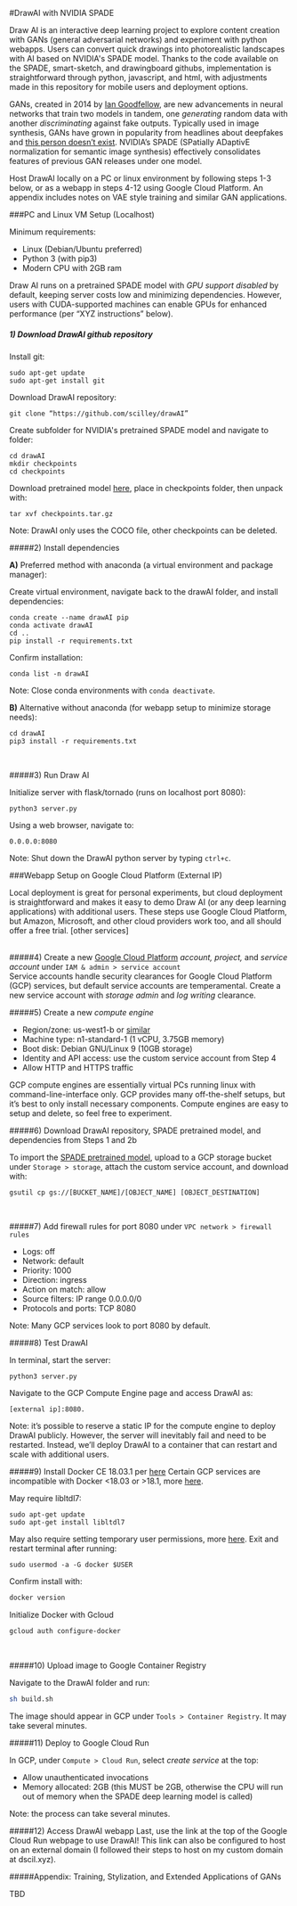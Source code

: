 #DrawAI with NVIDIA SPADE

Draw AI is an interactive deep learning project to explore content creation with GANs (general adversarial networks) and experiment with python webapps.  Users can convert quick drawings into photorealistic landscapes with AI based on NVIDIA's SPADE model.  Thanks to the code available on the SPADE, smart-sketch, and drawingboard githubs, implementation is straightforward through python, javascript, and html, with adjustments made in this repository for mobile users and deployment options.  

GANs, created in 2014 by [Ian Goodfellow](https://arxiv.org/pdf/1406.2661.pdf), are new advancements in neural networks that train two models in tandem, one *generating* random data with another *discriminating* against fake outputs.  Typically used in image synthesis, GANs have grown in popularity from headlines about deepfakes and [this person doesn’t exist](https://thispersondoesnotexist.com/).  NVIDIA’s SPADE (SPatially ADaptivE normalization for semantic image synthesis) effectively consolidates features of previous GAN releases under one model.

Host DrawAI locally on a PC or linux environment by following steps 1-3 below, or as a webapp in steps 4-12 using Google Cloud Platform.  An appendix includes notes on VAE style training and similar GAN applications.
<br/>

###PC and Linux VM Setup (Localhost)

Minimum requirements:
- Linux (Debian/Ubuntu preferred)
- Python 3 (with pip3)
- Modern CPU with 2GB ram

Draw AI runs on a pretrained SPADE model with *GPU support disabled* by default, keeping server costs low and minimizing dependencies.  However, users with CUDA-supported machines can enable GPUs for enhanced performance (per “XYZ instructions” below).
<br/>

##### 1) Download DrawAI github repository

Install git:
```
sudo apt-get update
sudo apt-get install git
```

Download DrawAI repository:
```
git clone “https://github.com/scilley/drawAI”
```

Create subfolder for NVIDIA's pretrained SPADE model and navigate to folder:
```
cd drawAI
mkdir checkpoints
cd checkpoints
```

Download pretrained model [here]( https://drive.google.com/file/d/12gvlTbMvUcJewQlSEaZdeb2CdOB-b8kQ/view?usp=sharing), place in checkpoints folder, then unpack with:
```
tar xvf checkpoints.tar.gz
```
Note: DrawAI only uses the COCO file, other checkpoints can be deleted.
<br/>

#####2) Install dependencies 

**A)** Preferred method with anaconda (a virtual environment and package manager):

Create virtual environment, navigate back to the drawAI folder, and install dependencies:
```
conda create --name drawAI pip
conda activate drawAI
cd ..
pip install -r requirements.txt 
```

Confirm installation:
```
conda list -n drawAI
```

Note: Close conda environments with `conda deactivate`.

**B)** Alternative without anaconda (for webapp setup to minimize storage needs):
```
cd drawAI
pip3 install -r requirements.txt
```
<br/>

#####3) Run Draw AI

Initialize server with flask/tornado (runs on localhost port 8080):
```
python3 server.py
```

Using a web browser, navigate to:
```
0.0.0.0:8080
```

Note: Shut down the DrawAI python server by typing `ctrl+c`.

###Webapp Setup on Google Cloud Platform (External IP)

Local deployment is great for personal experiments, but cloud deployment is straightforward and makes it easy to demo Draw AI (or any deep learning applications) with additional users.  These steps use Google Cloud Platform, but Amazon, Microsoft, and other cloud providers work too, and all should offer a free trial. [other services]  
<br/>

#####4) Create a new [Google Cloud Platform](https://cloud.google.com/) *account,* *project,* and *service account* under `IAM & admin > service account`  
Service accounts handle security clearances for Google Cloud Platform (GCP) services, but default service accounts are temperamental.  Create a new service account with *storage admin* and *log writing* clearance.
<br/>

#####5) Create a new *compute engine* 
- Region/zone: us-west1-b or [similar](https://cloud.google.com/compute/docs/regions-zones/)
- Machine type: n1-standard-1 (1 vCPU, 3.75GB memory)
- Boot disk: Debian GNU/Linux 9 (10GB storage)
- Identity and API access: use the custom service account from Step 4
- Allow HTTP and HTTPS traffic

GCP compute engines are essentially virtual PCs running linux with command-line-interface only.  GCP provides many off-the-shelf setups, but it’s best to only install necessary components.  Compute engines are easy to setup and delete, so feel free to experiment.
<br/>

#####6) Download DrawAI repository, SPADE pretrained model, and dependencies from Steps 1 and 2b

To import the [SPADE pretrained model](https://drive.google.com/file/d/12gvlTbMvUcJewQlSEaZdeb2CdOB-b8kQ/view?usp=sharing), upload to a GCP storage bucket under `Storage > storage`, attach the custom service account, and download with:
```
gsutil cp gs://[BUCKET_NAME]/[OBJECT_NAME] [OBJECT_DESTINATION]
```
<br/>

#####7) Add firewall rules for port 8080 under `VPC network > firewall rules`
- Logs: off
- Network: default
- Priority: 1000
- Direction: ingress
- Action on match: allow
- Source filters: IP range 0.0.0.0/0
- Protocols and ports: TCP 8080

Note: Many GCP services look to port 8080 by default.
<br/>

#####8) Test DrawAI 

In terminal, start the server:
```
python3 server.py
```

Navigate to the GCP Compute Engine page and access DrawAI as:
```
[external ip]:8080.
```

Note: it’s possible to reserve a static IP for the compute engine to deploy DrawAI publicly.  However, the server will inevitably fail and need to be restarted.  Instead, we’ll deploy DrawAI to a container that can restart and scale with additional users.
<br/>

#####9) Install Docker CE 18.03.1 per [here](https://docs.docker.com/install/linux/docker-ce/debian/#install-from-a-package)
Certain GCP services are incompatible with Docker <18.03 or >18.1, more [here]( https://cloud.google.com/container-registry/docs/advanced-authentication).

May require libltdl7:
```
sudo apt-get update
sudo apt-get install libltdl7
```

May also require setting temporary user permissions, more [here]( https://techoverflow.net/2017/03/01/solving-docker-permission-denied-while-trying-to-connect-to-the-docker-daemon-socket/).  Exit and restart terminal after running:
```
sudo usermod -a -G docker $USER
```

Confirm install with:
```bash
docker version
```

Initialize Docker with Gcloud
```bash
gcloud auth configure-docker
```
<br/>

#####10) Upload image to Google Container Registry

Navigate to the DrawAI folder and run:
```bash
sh build.sh
```

The image should appear in GCP under `Tools > Container Registry`.  It may take several minutes.
<br/>

#####11) Deploy to Google Cloud Run

In GCP, under `Compute > Cloud Run`, select *create service* at the top:
- Allow unauthenticated invocations
- Memory allocated: 2GB (this MUST be 2GB, otherwise the CPU will run out of memory when the SPADE deep learning model is called)

Note: the process can take several minutes.
<br/>

#####12) Access DrawAI webapp
Last, use the link at the top of the Google Cloud Run webpage to use DrawAI!  This link can also be configured to host on an external domain (I followed their steps to host on my custom domain at dscil.xyz).

#####Appendix: Training, Stylization, and Extended Applications of GANs

TBD
